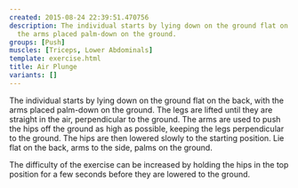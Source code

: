 ```yaml
---
created: 2015-08-24 22:39:51.470756
description: The individual starts by lying down on the ground flat on the back, with
  the arms placed palm-down on the ground.
groups: [Push]
muscles: [Triceps, Lower Abdominals]
template: exercise.html
title: Air Plunge
variants: []
---
```

The individual starts by lying down on the ground flat on the back, with the arms placed palm-down on the ground. The legs are lifted until they are straight in the air, perpendicular to the ground. The arms are used to push the hips off the ground as high as possible, keeping the legs perpendicular to the ground. The hips are then lowered slowly to the starting position. Lie flat on the back, arms to the side, palms on the ground.

The difficulty of the exercise can be increased by holding the hips in the top position for a few seconds before they are lowered to the ground.